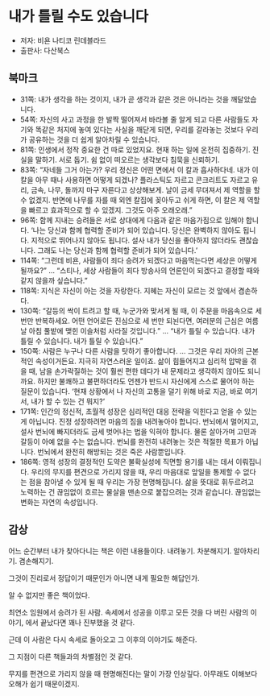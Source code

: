 # 내가 틀릴 수도 있습니다

- 저자: 비욘 나티코 린데블라드
- 출판사: 다산북스

## 북마크

- 31쪽: 내가 생각을 하는 것이지, 내가 곧 생각과 같은 것은 아니라는 것을 깨달았습니다.
- 54쪽: 자신의 사고 과정을 한 발짝 떨어져서 바라볼 줄 알게 되고 다른 사람들도 자기와 똑같은 처지에 놓여 있다는 사실을 깨닫게 되면, 우리를 갈라놓는 것보다 우리가 공유하는 것을 더 쉽게 알아차릴 수 있습니다.
- 81쪽: 인생에서 정작 중요한 건 따로 있었지요. 현재 하는 일에 온전히 집중하기. 진실을 말하기. 서로 돕기. 쉼 없이 떠오르는 생각보다 침묵을 신뢰하기.
- 83쪽: “자네들 그거 아는가? 우리 정신은 어떤 면에서 이 칼과 흡사하다네. 내가 이 칼을 아무 때나 사용하면 어떻게 되겠나? 플라스틱도 자르고 콘크리트도 자르고 유리, 금속, 나무, 돌까지 마구 자른다고 상상해보게. 날이 금세 무뎌져서 제 역할을 할 수 없겠지. 반면에 나무를 자를 때 외엔 칼집에 꽂아두고 쉬게 하면, 이 칼은 제 역할을 빠르고 효과적으로 할 수 있겠지. 그것도 아주 오래오래.”
- 96쪽: 함께 지내는 승려들은 서로 상대에게 다음과 같은 마음가짐으로 임해야 합니다. ‘나는 당신과 함께 협력할 준비가 되어 있습니다. 당신은 완벽하지 않아도 됩니다. 지적으로 뛰어나지 않아도 됩니다. 설사 내가 당신을 좋아하지 않더라도 괜찮습니다. 그래도 나는 당신과 함께 협력할 준비가 되어 있습니다.’
- 114쪽: “그런데 비욘, 사람들이 죄다 승려가 되겠다고 마음먹는다면 세상은 어떻게 될까요?” … “스티나, 세상 사람들이 죄다 방송사의 언론인이 되겠다고 결정할 때와 같지 않을까 싶습니다.”
- 118쪽: 지식은 자신이 아는 것을 자랑한다. 지혜는 자신이 모르는 것 앞에서 겸손하다.
- 130쪽: “갈등의 싹이 트려고 할 때, 누군가와 맞서게 될 때, 이 주문을 마음속으로 세 번만 반복하세요. 어떤 언어로든 진심으로 세 번만 되뇐다면, 여러분의 근심은 여름날 아침 풀밭에 맺힌 이슬처럼 사라질 것입니다.” … “내가 틀릴 수 있습니다. 내가 틀릴 수 있습니다. 내가 틀릴 수 있습니다.”
- 150쪽: 사람은 누구나 다른 사람을 탓하기 좋아합니다. … 그것은 우리 자아의 근본적인 속성이거든요. 지극히 자연스러운 일이죠. 삶이 힘들어지고 심리적 압박을 겪을 때, 남을 손가락질하는 것이 훨씬 편한 데다가 내 문제라고 생각하지 않아도 되니까요. 하지만 불쾌하고 불편하더라도 언젠가 반드시 자신에게 스스로 물어야 하는 질문이 있습니다. ‘현재 상황에서 나 자신의 고통을 덜기 위해 바로 지금, 바로 여기서, 내가 할 수 있는 건 뭐지?’
- 171쪽: 인간의 정신적, 초월적 성장은 심리적인 대응 전략을 익힌다고 얻을 수 있는 게 아닙니다. 진정 성장하려면 마음의 짐을 내려놓아야 합니다. 번뇌에서 멀어지고, 설사 번뇌에 빠지더라도 금세 벗어나는 법을 익혀야 합니다. 물론 살아가며 고민과 갈등이 아예 없을 수는 없습니다. 번뇌를 완전히 내려놓는 것은 적절한 목표가 아닙니다. 번뇌에서 완전히 해방되는 것은 죽은 사람뿐입니다.
- 186쪽: 영적 성장의 결정적인 도약은 불확실성에 직면할 용기를 내는 데서 이뤄집니다. 우리의 무지를 편견으로 가리지 않을 때, 우리 마음대로 앞일을 통제할 수 없다는 점을 참아낼 수 있게 될 때 우리는 가장 현명해집니다. 삶을 뜻대로 휘두르려고 노력하는 건 끊임없이 흐르는 물살을 맨손으로 붙잡으려는 것과 같습니다. 끊임없는 변화는 자연의 속성입니다.

## 감상

어느 순간부터 내가 찾아다니는 책은 이런 내용들이다. 내려놓기. 차분해지기. 알아차리기. 겸손해지기.

그것이 진리로서 정답이기 때문인가 아니면 내게 필요한 해답인가.

알 수 없지만 좋은 책이었다.

최연소 임원에서 승려가 된 사람. 속세에서 성공을 이루고 모든 것을 다 버린 사람의 이야기, 에서 끝났다면 꽤나 진부했을 것 같다.

근데 이 사람은 다시 속세로 돌아오고 그 이후의 이야기도 해준다.

그 지점이 다른 책들과의 차별점인 것 같다.

무지를 편견으로 가리지 않을 때 현명해진다는 말이 가장 인상깊다. 아무래도 이해보다 오해가 쉽기 때문이겠지.
